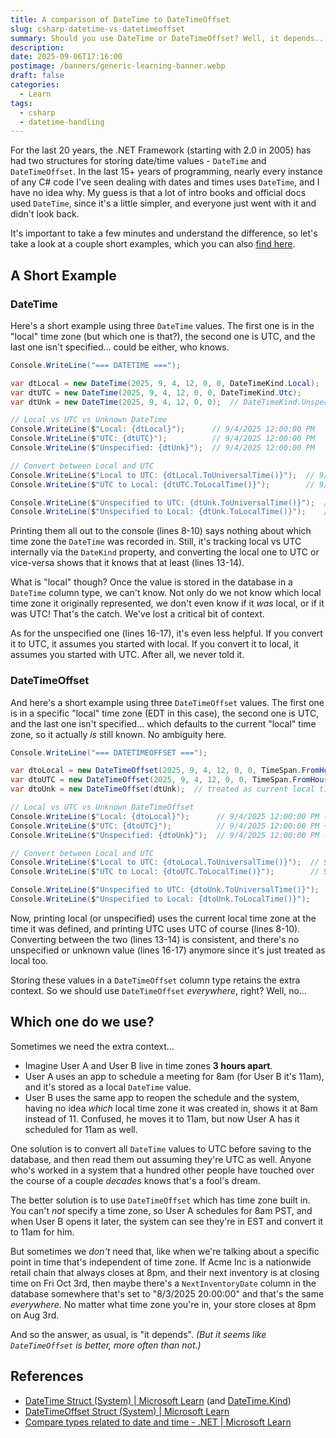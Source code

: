 ```yaml
---
title: A comparison of DateTime to DateTimeOffset
slug: csharp-datetime-vs-datetimeoffset
summary: Should you use DateTime or DateTimeOffset? Well, it depends...
description:
date: 2025-09-06T17:16:00
postimage: /banners/generic-learning-banner.webp
draft: false
categories:
  - Learn
tags:
  - csharp
  - datetime-handling
---
```

For the last 20 years, the .NET Framework (starting with 2.0 in 2005) has had two structures for storing date/time values - `DateTime` and `DateTimeOffset`. In the last 15+ years of programming, nearly every instance of any C# code I've seen dealing with dates and times uses `DateTime`, and I have no idea why. My guess is that a lot of intro books and official docs used `DateTime`, since it's a little simpler, and everyone just went with it and didn't look back.

It's important to take a few minutes and understand the difference, so let's take a look at a couple short examples, which you can also [find here](https://dotnetfiddle.net/tyxO1X).

## A Short Example

### DateTime

Here's a short example using three `DateTime` values. The first one is in the "local" time zone (but which one is that?), the second one is UTC, and the last one isn't specified... could be either, who knows.

```csharp
Console.WriteLine("=== DATETIME ===");

var dtLocal = new DateTime(2025, 9, 4, 12, 0, 0, DateTimeKind.Local);
var dtUTC = new DateTime(2025, 9, 4, 12, 0, 0, DateTimeKind.Utc);
var dtUnk = new DateTime(2025, 9, 4, 12, 0, 0);  // DateTimeKind.Unspecified

// Local vs UTC vs Unknown DateTime
Console.WriteLine($"Local: {dtLocal}");      // 9/4/2025 12:00:00 PM
Console.WriteLine($"UTC: {dtUTC}");          // 9/4/2025 12:00:00 PM
Console.WriteLine($"Unspecified: {dtUnk}");  // 9/4/2025 12:00:00 PM

// Convert between Local and UTC
Console.WriteLine($"Local to UTC: {dtLocal.ToUniversalTime()}");  // 9/4/2025 4:00:00 PM
Console.WriteLine($"UTC to Local: {dtUTC.ToLocalTime()}");        // 9/4/2025 8:00:00 AM

Console.WriteLine($"Unspecified to UTC: {dtUnk.ToUniversalTime()}");  // 9/4/2025 4:00:00 PM
Console.WriteLine($"Unspecified to Local: {dtUnk.ToLocalTime()}");    // 9/4/2025 8:00:00 AM
```

Printing them all out to the console (lines 8-10) says nothing about which time zone the `DateTime` was recorded in. Still, it's tracking local vs UTC internally via the `DateKind` property, and converting the local one to UTC or vice-versa shows that it knows that at least (lines 13-14).

What is "local" though? Once the value is stored in the database in a `DateTime` column type, we can't know. Not only do we not know which local time zone it originally represented, we don't even know if it _was_ local, or if it was UTC! That's the catch. We've lost a critical bit of context.

As for the unspecified one (lines 16-17), it's even less helpful. If you convert it to UTC, it assumes you started with local. If you convert it to local, it assumes you started with UTC. After all, we never told it.

### DateTimeOffset

And here's a short example using three `DateTimeOffset` values. The first one is in a specific "local" time zone (EDT in this case), the second one is UTC, and the last one isn't specified... which defaults to the current "local" time zone, so it actually _is_ still known. No ambiguity here.

```csharp
Console.WriteLine("=== DATETIMEOFFSET ===");

var dtoLocal = new DateTimeOffset(2025, 9, 4, 12, 0, 0, TimeSpan.FromHours(-4));
var dtoUTC = new DateTimeOffset(2025, 9, 4, 12, 0, 0, TimeSpan.FromHours(0));
var dtoUnk = new DateTimeOffset(dtUnk);  // treated as current local time zone

// Local vs UTC vs Unknown DateTimeOffset
Console.WriteLine($"Local: {dtoLocal}");      // 9/4/2025 12:00:00 PM -04:00
Console.WriteLine($"UTC: {dtoUTC}");          // 9/4/2025 12:00:00 PM +00:00
Console.WriteLine($"Unspecified: {dtoUnk}");  // 9/4/2025 12:00:00 PM -04:00

// Convert between Local and UTC
Console.WriteLine($"Local to UTC: {dtoLocal.ToUniversalTime()}");  // 9/4/2025 4:00:00 PM +00:00
Console.WriteLine($"UTC to Local: {dtoUTC.ToLocalTime()}");        // 9/4/2025 8:00:00 AM -04:00

Console.WriteLine($"Unspecified to UTC: {dtoUnk.ToUniversalTime()}");  // 9/4/2025 4:00:00 PM +00:00
Console.WriteLine($"Unspecified to Local: {dtoUnk.ToLocalTime()}");    // 9/4/2025 12:00:00 PM -04:00
```

Now, printing local (or unspecified) uses the current local time zone at the time it was defined, and printing UTC uses UTC of course (lines 8-10). Converting between the two (lines 13-14) is consistent, and there's no unspecified or unknown value (lines 16-17) anymore since it's just treated as local too.

Storing these values in a `DateTimeOffset` column type retains the extra context. So we should use `DateTimeOffset` _everywhere_, right? Well, no...

## Which one do we use?

Sometimes we need the extra context...

- Imagine User A and User B live in time zones **3 hours apart**.
- User A uses an app to schedule a meeting for 8am (for User B it's 11am), and it's stored as a local `DateTime` value.
- User B uses the same app to reopen the schedule and the system, having no idea *which* local time zone it was created in, shows it at 8am instead of 11. Confused, he moves it to 11am, but now User A has it scheduled for 11am as well.

One solution is to convert all `DateTime` values to UTC before saving to the database, and then read them out assuming they're UTC as well. Anyone who's worked in a system that a hundred other people have touched over the course of a couple _decades_ knows that's a fool's dream.

The better solution is to use `DateTimeOffset` which has time zone built in. You can't _not_ specify a time zone, so User A schedules for 8am PST, and when User B opens it later, the system can see they're in EST and convert it to 11am for him.

But sometimes we _don't_ need that, like when we're talking about a specific point in time that's independent of time zone. If Acme Inc is a nationwide retail chain that always closes at 8pm, and their next inventory is at closing time on Fri Oct 3rd, then maybe there's a `NextInventoryDate` column in the database somewhere that's set to "8/3/2025 20:00:00" and that's the same *everywhere*. No matter what time zone you're in, your store closes at 8pm on Aug 3rd.

And so the answer, as usual, is "it depends". *(But it seems like `DateTimeOffset` is better, more often than not.)*

## References

- [DateTime Struct (System) | Microsoft Learn](https://learn.microsoft.com/en-us/dotnet/api/system.datetime?view=net-9.0) (and [DateTime.Kind](https://learn.microsoft.com/en-us/dotnet/api/system.datetime.kind?view=net-9.0))
- [DateTimeOffset Struct (System) | Microsoft Learn](https://learn.microsoft.com/en-us/dotnet/api/system.datetimeoffset?view=net-9.0)
- [Compare types related to date and time - .NET | Microsoft Learn](https://learn.microsoft.com/en-us/dotnet/standard/datetime/choosing-between-datetime)
